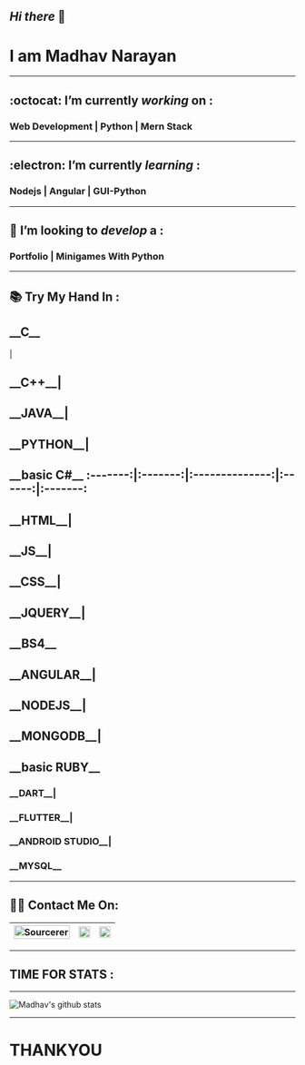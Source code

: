 ## _Hi there_ 👋
# I am __Madhav Narayan__
---
##  :octocat: I’m currently _working_ on :
### __Web Development | Python  | Mern Stack__
---
##  :electron: I’m currently _learning_ :
### __Nodejs | Angular | GUI-Python__
---
## 🤔 I’m looking to _develop_ a :
### __Portfolio |  Minigames With Python__
---
## 📚	Try My Hand In :
 
 <h2>__C__</h2>|<h2>__C++__|<h2>__JAVA__|<h2>__PYTHON__|<h2>__basic C#__
 :-------:|:-------:|:--------------:|:------:|:-------:
 <h2>__HTML__|<h2>__JS__|<h2>__CSS__|<h2>__JQUERY__|<h2>__BS4__
 <h2>__ANGULAR__|<h2>__NODEJS__|<h2>__MONGODB__|<h2>__basic RUBY__
 <h3>__DART__|<h3>__FLUTTER__|<h3>__ANDROID STUDIO__|<h3>__MYSQL__
 

---
## :man_technologist: Contact Me On:

|[<img src="https://sourcerer.io/icons/logo-sharing.svg" width="100%" alt="Sourcerer"/>](https://sourcerer.io/madhav2108)|[<img src="https://img.icons8.com/fluent/48/000000/instagram-new.png" width="100%"/>](https://www.instagram.com/madhav_narayan21/)|[<img src="https://img.icons8.com/color/48/000000/linkedin.png" width="100%"/>](https://www.linkedin.com/in/madhav-narayan-khullar-2290641b2/)|
|:-----------------:|:--------------------:|:-------------:|
    
---
## TIME FOR STATS :
---
![Madhav's github stats](https://github-readme-stats.vercel.app/api?username=madhav2108&show_icons=true&theme=radical)

---
# __THANKYOU__


